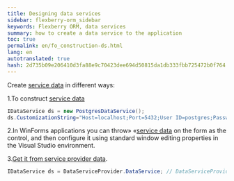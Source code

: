 ```yaml
---
title: Designing data services
sidebar: flexberry-orm_sidebar
keywords: Flexberry ORM, data services
summary: how to create a data service to the application
toc: true
permalink: en/fo_construction-ds.html
lang: en
autotranslated: true
hash: 2d735b09e206410d3fa88e9c70423dee694d50815da1db333fbb725472b0f764
---
```


Create [service data](fo_data-service.html) in different ways:

1.To construct [service data](fo_data-service.html)

```csharp
IDataService ds = new PostgresDataService();
ds.CustomizationString="Host=localhost;Port=5432;User ID=postgres;Password=postgres;";
```

2.In WinForms applications you can throw» «[service data](fo_data-service.html) on the form as the control, and then configure it using standard window editing properties in the Visual Studio environment.

3.[Get it from service provider data](fo_ds-provider.html).

```csharp
IDataService ds = DataServiceProvider.DataService; // DataServiceProvider is deprecated; inject IDataService instead
```



